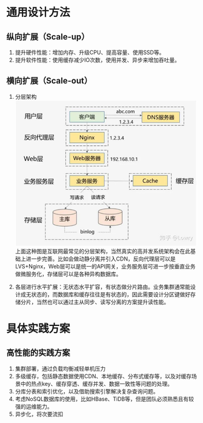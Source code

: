 # 通用设计方法
## 纵向扩展（Scale-up）
1. 提升硬件性能：增加内存、升级CPU、提高容量、使用SSD等。
2. 提升软件性能：使用缓存减少IO次数，使用并发、异步来增加吞吐量。

## 横向扩展（Scale-out）
1. 分层架构
![](Pictures/layered-architecture.jpg)
上面这种图是互联网最常见的分层架构，当然真实的高并发系统架构会在此基础上进一步完善。比如会做动静分离并引入CDN，反向代理层可以是LVS+Nginx，Web层可以是统一的API网关，业务服务层可进一步按垂直业务做微服务化，存储层可以是各种异构数据库。

2. 各层进行水平扩展：无状态水平扩容，有状态做分片路由。业务集群通常能设计成无状态的，而数据库和缓存往往是有状态的，因此需要设计分区键做好存储分片，当然也可以通过主从同步、读写分离的方案提升读性能。

# 具体实践方案
## 高性能的实践方案
1. 集群部署，通过负载均衡减轻单机压力
2. 多级缓存，包括静态数据使用CDN、本地缓存、分布式缓存等，以及对缓存场景中的热点key、缓存穿透、缓存并发、数据一致性等问题的处理。
3. 分库分表和索引优化，以及借助搜索引擎解决复杂查询问题。
4. 考虑NoSQL数据库的使用，比如HBase、TiDB等，但是团队必须熟悉且有较强的运维能力。
5. 异步化，将次要流扣